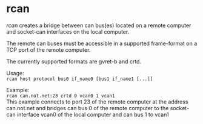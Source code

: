 # rcan

*rcan* creates a bridge between can bus(es) located on a remote computer 
and socket-can interfaces on the local computer.

The remote can buses must be accessible in a supported frame-format on a 
TCP port of the remote computer.

The currently supported formats are gvret-b and crtd.

Usage:  
    ```rcan host protocol bus0 if_name0 [bus1 if_name1 [...]]```

Example:  
    ```rcan can.not.net:23 crtd 0 vcan0 1 vcan1```  
This example connects to port 23 of the remote computer at the address can.not.net and bridges can bus 0 of the remote computer to the socket-can interface vcan0 of the local computer and can bus 1 to vcan1
 



